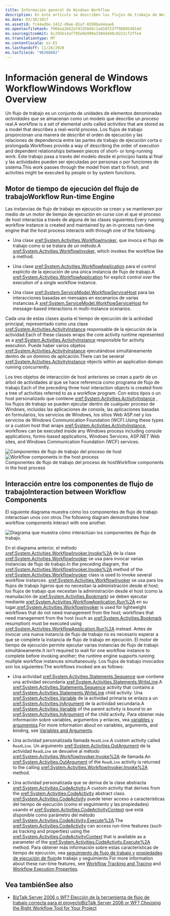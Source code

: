 ```yaml
---
title: Información general de Windows Workflow
description: En este artículo se describen los flujos de trabajo de Workflow Foundation, que son modelos que describen los procesos del mundo real.
ms.date: 03/30/2017
ms.assetid: fc44adbe-1412-49ae-81af-0298be44aae6
ms.openlocfilehash: f966aa2b62a743358d4c1ad18f237f988924014d
ms.sourcegitcommit: bc293b14af795e0e999e3304dd40c0222cf2ffe4
ms.translationtype: MT
ms.contentlocale: es-ES
ms.lasthandoff: 11/26/2020
ms.locfileid: "96268682"
---
```

# <a name="windows-workflow-overview"></a><span data-ttu-id="70b83-103">Información general de Windows Workflow</span><span class="sxs-lookup"><span data-stu-id="70b83-103">Windows Workflow Overview</span></span>

<span data-ttu-id="70b83-104">Un flujo de trabajo es un conjunto de unidades de elementos denominadas *actividades* que se almacenan como un modelo que describe un proceso real.</span><span class="sxs-lookup"><span data-stu-id="70b83-104">A workflow is a set of elemental units called *activities* that are stored as a model that describes a real-world process.</span></span> <span data-ttu-id="70b83-105">Los flujos de trabajo proporcionan una manera de describir el orden de ejecución y las relaciones de dependencia entre las partes de trabajo de ejecución corta o prolongada.</span><span class="sxs-lookup"><span data-stu-id="70b83-105">Workflows provide a way of describing the order of execution and dependent relationships between pieces of short- or long-running work.</span></span> <span data-ttu-id="70b83-106">Este trabajo pasa a través del modelo desde el principio hasta al final y las actividades pueden ser ejecutadas por personas o por funciones de sistema.</span><span class="sxs-lookup"><span data-stu-id="70b83-106">This work passes through the model from start to finish, and activities might be executed by people or by system functions.</span></span>  
  
## <a name="workflow-run-time-engine"></a><span data-ttu-id="70b83-107">Motor de tiempo de ejecución del flujo de trabajo</span><span class="sxs-lookup"><span data-stu-id="70b83-107">Workflow Run-time Engine</span></span>  

 <span data-ttu-id="70b83-108">Las instancias de flujo de trabajo en ejecución se crean y se mantienen por medio de un motor de tiempo de ejecución en curso con el que el proceso de host interactúa a través de alguna de las clases siguientes:</span><span class="sxs-lookup"><span data-stu-id="70b83-108">Every running workflow instance is created and maintained by an in-process run-time engine that the host process interacts with through one of the following:</span></span>  
  
- <span data-ttu-id="70b83-109">Una clase <xref:System.Activities.WorkflowInvoker>, que invoca el flujo de trabajo como si se tratara de un método.</span><span class="sxs-lookup"><span data-stu-id="70b83-109">A <xref:System.Activities.WorkflowInvoker>, which invokes the workflow like a method.</span></span>  
  
- <span data-ttu-id="70b83-110">Una clase <xref:System.Activities.WorkflowApplication> para el control explícito de la ejecución de una única instancia de flujo de trabajo.</span><span class="sxs-lookup"><span data-stu-id="70b83-110">A <xref:System.Activities.WorkflowApplication> for explicit control over the execution of a single workflow instance.</span></span>  
  
- <span data-ttu-id="70b83-111">Una clase <xref:System.ServiceModel.WorkflowServiceHost> para las interacciones basadas en mensajes en escenarios de varias instancias.</span><span class="sxs-lookup"><span data-stu-id="70b83-111">A <xref:System.ServiceModel.WorkflowServiceHost> for message-based interactions in multi-instance scenarios.</span></span>  
  
 <span data-ttu-id="70b83-112">Cada una de estas clases ajusta el tiempo de ejecución de la actividad principal, representado como una clase <xref:System.Activities.ActivityInstance> responsable de la ejecución de la actividad.</span><span class="sxs-lookup"><span data-stu-id="70b83-112">Each of these classes wraps the core activity runtime represented as a <xref:System.Activities.ActivityInstance> responsible for activity execution.</span></span> <span data-ttu-id="70b83-113">Puede haber varios objetos <xref:System.Activities.ActivityInstance> ejecutándose simultáneamente dentro de un dominio de aplicación.</span><span class="sxs-lookup"><span data-stu-id="70b83-113">There can be several <xref:System.Activities.ActivityInstance> objects within an application domain running concurrently.</span></span>  
  
 <span data-ttu-id="70b83-114">Los tres objetos de interacción de host anteriores se crean a partir de un árbol de actividades al que se hace referencia como programa de flujo de trabajo.</span><span class="sxs-lookup"><span data-stu-id="70b83-114">Each of the preceding three host interaction objects is created from a tree of activities referred to as a workflow program.</span></span> <span data-ttu-id="70b83-115">Con estos tipos o un host personalizado que contiene <xref:System.Activities.ActivityInstance> , los flujos de trabajo se pueden ejecutar dentro de cualquier proceso de Windows, incluidas las aplicaciones de consola, las aplicaciones basadas en formularios, los servicios de Windows, los sitios Web ASP.net y los servicios de Windows Communication Foundation (WCF).</span><span class="sxs-lookup"><span data-stu-id="70b83-115">Using these types or a custom host that wraps <xref:System.Activities.ActivityInstance>, workflows can be executed inside any Windows process including console applications, forms-based applications, Windows Services, ASP.NET Web sites, and Windows Communication Foundation (WCF) services.</span></span>  
  
 <span data-ttu-id="70b83-116">![Componentes de flujo de trabajo del proceso de host](./media/44c79d1d-178b-4487-87ed-3e33015a3842.gif "44c79d1d-178b-4487-87ed-3e33015a3842")</span><span class="sxs-lookup"><span data-stu-id="70b83-116">![Workflow components in the host process](./media/44c79d1d-178b-4487-87ed-3e33015a3842.gif "44c79d1d-178b-4487-87ed-3e33015a3842")</span></span>  
<span data-ttu-id="70b83-117">Componentes de flujo de trabajo del proceso de host</span><span class="sxs-lookup"><span data-stu-id="70b83-117">Workflow components in the host process</span></span>  
  
## <a name="interaction-between-workflow-components"></a><span data-ttu-id="70b83-118">Interacción entre los componentes de flujo de trabajo</span><span class="sxs-lookup"><span data-stu-id="70b83-118">Interaction between Workflow Components</span></span>  

 <span data-ttu-id="70b83-119">El siguiente diagrama muestra cómo los componentes de flujo de trabajo interactúan unos con otros.</span><span class="sxs-lookup"><span data-stu-id="70b83-119">The following diagram demonstrates how workflow components interact with one another.</span></span>  
  
 ![Diagrama que muestra cómo interactúan los componentes de flujo de trabajo.](./media/overview/workflow-component-interatction.gif)  
  
 <span data-ttu-id="70b83-121">En el diagrama anterior, el método <xref:System.Activities.WorkflowInvoker.Invoke%2A> de la clase <xref:System.Activities.WorkflowInvoker> se usa para invocar varias instancias de flujo de trabajo.</span><span class="sxs-lookup"><span data-stu-id="70b83-121">In the preceding diagram, the <xref:System.Activities.WorkflowInvoker.Invoke%2A> method of the <xref:System.Activities.WorkflowInvoker> class is used to invoke several workflow instances.</span></span> <span data-ttu-id="70b83-122"><xref:System.Activities.WorkflowInvoker> se usa para los flujos de trabajo ligeros que no necesitan la administración desde el host; los flujos de trabajo que necesitan la administración desde el host (como la reanudación de <xref:System.Activities.Bookmark>) se deben ejecutar mediante <xref:System.Activities.WorkflowApplication.Run%2A> en su lugar.</span><span class="sxs-lookup"><span data-stu-id="70b83-122"><xref:System.Activities.WorkflowInvoker> is used for lightweight workflows that do not need management from the host; workflows that need management from the host (such as <xref:System.Activities.Bookmark> resumption) must be executed using <xref:System.Activities.WorkflowApplication.Run%2A> instead.</span></span> <span data-ttu-id="70b83-123">Antes de invocar una nueva instancia de flujo de trabajo no es necesario esperar a que se complete la instancia de flujo de trabajo en ejecución. El motor de tiempo de ejecución permite ejecutar varias instancias de flujo de trabajo simultáneamente.</span><span class="sxs-lookup"><span data-stu-id="70b83-123">It isn’t required to wait for one workflow instance to complete before invoking another; the runtime engine supports running multiple workflow instances simultaneously.</span></span>  <span data-ttu-id="70b83-124">Los flujos de trabajo invocados son los siguientes:</span><span class="sxs-lookup"><span data-stu-id="70b83-124">The workflows invoked are as follows:</span></span>  
  
- <span data-ttu-id="70b83-125">Una actividad <xref:System.Activities.Statements.Sequence> que contiene una actividad secundaria <xref:System.Activities.Statements.WriteLine>.</span><span class="sxs-lookup"><span data-stu-id="70b83-125">A <xref:System.Activities.Statements.Sequence> activity that contains a <xref:System.Activities.Statements.WriteLine> child activity.</span></span> <span data-ttu-id="70b83-126">Una <xref:System.Activities.Variable> de la actividad primaria se enlaza a un <xref:System.Activities.InArgument> de la actividad secundaria.</span><span class="sxs-lookup"><span data-stu-id="70b83-126">A <xref:System.Activities.Variable> of the parent activity is bound to an <xref:System.Activities.InArgument> of the child activity.</span></span> <span data-ttu-id="70b83-127">Para obtener más información sobre variables, argumentos y enlaces, vea [variables y argumentos](variables-and-arguments.md).</span><span class="sxs-lookup"><span data-stu-id="70b83-127">For more information about on variables, arguments, and binding, see [Variables and Arguments](variables-and-arguments.md).</span></span>  
  
- <span data-ttu-id="70b83-128">Una actividad personalizada llamada `ReadLine`.</span><span class="sxs-lookup"><span data-stu-id="70b83-128">A custom activity called `ReadLine`.</span></span> <span data-ttu-id="70b83-129">Un argumento <xref:System.Activities.OutArgument> de la actividad `ReadLine` se devuelve al método <xref:System.Activities.WorkflowInvoker.Invoke%2A> de llamada.</span><span class="sxs-lookup"><span data-stu-id="70b83-129">An <xref:System.Activities.OutArgument> of the `ReadLine` activity is returned to the calling <xref:System.Activities.WorkflowInvoker.Invoke%2A> method.</span></span>  
  
- <span data-ttu-id="70b83-130">Una actividad personalizada que se deriva de la clase abstracta <xref:System.Activities.CodeActivity>.</span><span class="sxs-lookup"><span data-stu-id="70b83-130">A custom activity that derives from the <xref:System.Activities.CodeActivity> abstract class.</span></span> <span data-ttu-id="70b83-131"><xref:System.Activities.CodeActivity> puede tener acceso a características del tiempo de ejecución (como el seguimiento y las propiedades) usando el <xref:System.Activities.CodeActivityContext> que está disponible como parámetro del método <xref:System.Activities.CodeActivity.Execute%2A>.</span><span class="sxs-lookup"><span data-stu-id="70b83-131">The <xref:System.Activities.CodeActivity> can access run-time features (such as tracking and properties) using the <xref:System.Activities.CodeActivityContext> that is available as a parameter of the <xref:System.Activities.CodeActivity.Execute%2A> method.</span></span> <span data-ttu-id="70b83-132">Para obtener más información sobre estas características de tiempo de ejecución, vea [seguimiento de flujo de trabajo y](workflow-tracking-and-tracing.md) [propiedades de ejecución de flujo](workflow-execution-properties.md)de trabajo y seguimiento.</span><span class="sxs-lookup"><span data-stu-id="70b83-132">For more information about these run-time features, see [Workflow Tracking and Tracing](workflow-tracking-and-tracing.md) and [Workflow Execution Properties](workflow-execution-properties.md).</span></span>  
  
## <a name="see-also"></a><span data-ttu-id="70b83-133">Vea también</span><span class="sxs-lookup"><span data-stu-id="70b83-133">See also</span></span>

- <span data-ttu-id="70b83-134">[BizTalk Server 2006 o WF? Elección de la herramienta de flujo de trabajo correcta para el proyecto](/previous-versions/dotnet/articles/cc303238(v=msdn.10))</span><span class="sxs-lookup"><span data-stu-id="70b83-134">[BizTalk Server 2006 or WF? Choosing the Right Workflow Tool for Your Project](/previous-versions/dotnet/articles/cc303238(v=msdn.10))</span></span>
